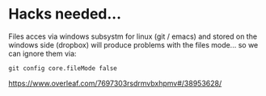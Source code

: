# Hacks needed...


Files acces via windows subsystm for linux (git / emacs) and stored on the windows side (dropbox) will produce problems with the files mode... so we can ignore them via:

```
git config core.fileMode false
```

https://www.overleaf.com/7697303rsdrmvbxhpmv#/38953628/